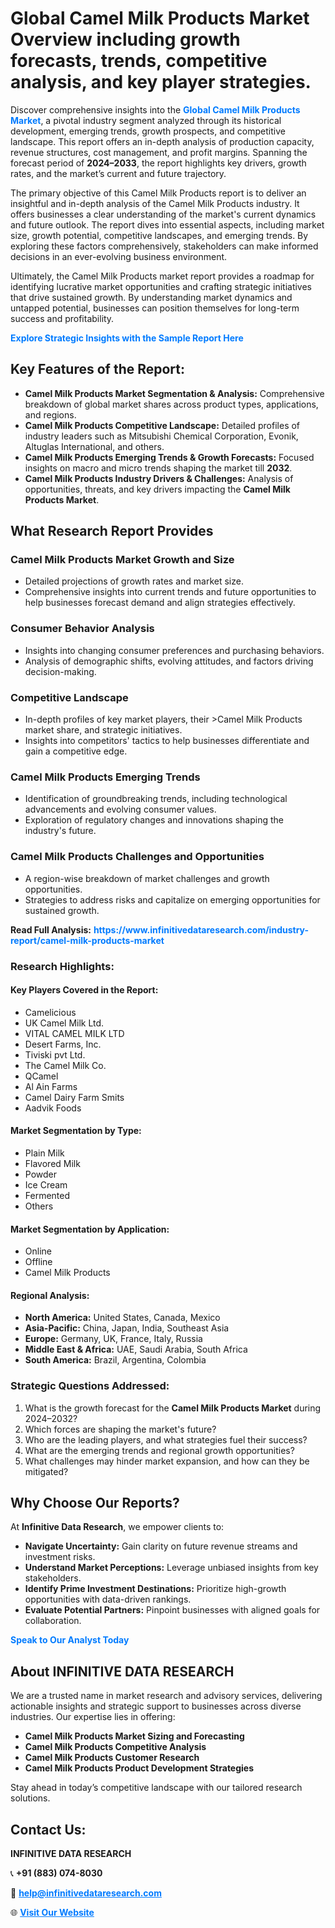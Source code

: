 <h1>Global Camel Milk Products Market Overview including growth forecasts, trends, competitive analysis, and key player strategies.</h1>
<p>
Discover comprehensive insights into the 
<a href="https://www.infinitivedataresearch.com/industry-report/camel-milk-products-market" rel="dofollow" style="color: #007BFF; text-decoration: none;"><strong>Global Camel Milk Products Market</strong></a>, a pivotal industry segment analyzed through its historical development, emerging trends, growth prospects, and competitive landscape. This report offers an in-depth analysis of production capacity, revenue structures, cost management, and profit margins. Spanning the forecast period of <strong>2024–2033</strong>, the report highlights key drivers, growth rates, and the market’s current and future trajectory.
</p>
<p>
The primary objective of this Camel Milk Products report is to deliver an insightful and in-depth analysis of the Camel Milk Products industry. It offers businesses a clear understanding of the market's current dynamics and future outlook. The report dives into essential aspects, including market size, growth potential, competitive landscapes, and emerging trends. By exploring these factors comprehensively, stakeholders can make informed decisions in an ever-evolving business environment.
</p>
<p>
Ultimately, the Camel Milk Products market report provides a roadmap for identifying lucrative market opportunities and crafting strategic initiatives that drive sustained growth. By understanding market dynamics and untapped potential, businesses can position themselves for long-term success and profitability.
</p>
<p>
<a href="https://www.infinitivedataresearch.com/request-sample/reportId=103876" style="color: #007BFF; text-decoration: none;"><strong>Explore Strategic Insights with the Sample Report Here</strong></a>
</p>

<h2>Key Features of the Report:</h2>
<ul>
<li><strong>Camel Milk Products Market Segmentation & Analysis:</strong> Comprehensive breakdown of global market shares across product types, applications, and regions.</li>
<li><strong>Camel Milk Products Competitive Landscape:</strong> Detailed profiles of industry leaders such as Mitsubishi Chemical Corporation, Evonik, Altuglas International, and others.</li>
<li><strong>Camel Milk Products Emerging Trends & Growth Forecasts:</strong> Focused insights on macro and micro trends shaping the market till <strong>2032</strong>.</li>
<li><strong>Camel Milk Products Industry Drivers & Challenges:</strong> Analysis of opportunities, threats, and key drivers impacting the <strong>Camel Milk Products Market</strong>.</li>
</ul>

<h2>What Research Report Provides</h2>
<h3>Camel Milk Products Market Growth and Size</h3>
<ul>
<li>Detailed projections of growth rates and market size.</li>
<li>Comprehensive insights into current trends and future opportunities to help businesses forecast demand and align strategies effectively.</li>
</ul>

<h3>Consumer Behavior Analysis</h3>
<ul>
<li>Insights into changing consumer preferences and purchasing behaviors.</li>
<li>Analysis of demographic shifts, evolving attitudes, and factors driving decision-making.</li>
</ul>

<h3>Competitive Landscape</h3>
<ul>
<li>In-depth profiles of key market players, their >Camel Milk Products market share, and strategic initiatives.</li>
<li>Insights into competitors' tactics to help businesses differentiate and gain a competitive edge.</li>
</ul>

<h3>Camel Milk Products Emerging Trends</h3>
<ul>
<li>Identification of groundbreaking trends, including technological advancements and evolving consumer values.</li>
<li>Exploration of regulatory changes and innovations shaping the industry's future.</li>
</ul>

<h3>Camel Milk Products Challenges and Opportunities</h3>
<ul>
<li>A region-wise breakdown of market challenges and growth opportunities.</li>
<li>Strategies to address risks and capitalize on emerging opportunities for sustained growth.</li>
</ul>
<p><strong>Read Full Analysis:</strong> <a href="https://www.infinitivedataresearch.com/industry-report/camel-milk-products-market" rel="dofollow" style="color: #007BFF; text-decoration: none;"><strong>https://www.infinitivedataresearch.com/industry-report/camel-milk-products-market</strong></a></p>
<h3>Research Highlights:</h3>
<h4>Key Players Covered in the Report:</h4>
<ul><li>Camelicious</li><li>UK Camel Milk Ltd.</li><li>VITAL CAMEL MILK LTD</li><li>Desert Farms, Inc.</li><li>Tiviski pvt Ltd.</li><li>The Camel Milk Co.</li><li>QCamel</li><li>Al Ain Farms</li><li>Camel Dairy Farm Smits</li><li>Aadvik Foods</li></ul>
<h4>Market Segmentation by Type:</h4>
<ul><li>Plain Milk</li><li>Flavored Milk</li><li>Powder</li><li>Ice Cream</li><li>Fermented</li><li>Others</li></ul>
<h4>Market Segmentation by Application:</h4>
<ul><li>Online</li><li>Offline</li><li>Camel Milk Products</li></ul>

<h4>Regional Analysis:</h4>
<ul>
<li><strong>North America:</strong> United States, Canada, Mexico</li>
<li><strong>Asia-Pacific:</strong> China, Japan, India, Southeast Asia</li>
<li><strong>Europe:</strong> Germany, UK, France, Italy, Russia</li>
<li><strong>Middle East & Africa:</strong> UAE, Saudi Arabia, South Africa</li>
<li><strong>South America:</strong> Brazil, Argentina, Colombia</li>
</ul>

<h3>Strategic Questions Addressed:</h3>
<ol>
<li>What is the growth forecast for the <strong>Camel Milk Products Market</strong> during 2024–2032?</li>
<li>Which forces are shaping the market's future?</li>
<li>Who are the leading players, and what strategies fuel their success?</li>
<li>What are the emerging trends and regional growth opportunities?</li>
<li>What challenges may hinder market expansion, and how can they be mitigated?</li>
</ol>

<h2>Why Choose Our Reports?</h2>
<p>At <strong>Infinitive Data Research</strong>, we empower clients to:</p>
<ul>
<li><strong>Navigate Uncertainty:</strong> Gain clarity on future revenue streams and investment risks.</li>
<li><strong>Understand Market Perceptions:</strong> Leverage unbiased insights from key stakeholders.</li>
<li><strong>Identify Prime Investment Destinations:</strong> Prioritize high-growth opportunities with data-driven rankings.</li>
<li><strong>Evaluate Potential Partners:</strong> Pinpoint businesses with aligned goals for collaboration.</li>
</ul>
<p><a href="https://www.infinitivedataresearch.com/industry-report/camel-milk-products-market" rel="dofollow" style="color: #007BFF; text-decoration: none;"><strong>Speak to Our Analyst Today</strong></a></p>

<h2>About INFINITIVE DATA RESEARCH</h2>
<p>We are a trusted name in market research and advisory services, delivering actionable insights and strategic support to businesses across diverse industries. Our expertise lies in offering:</p>
<ul>
<li><strong>Camel Milk Products Market Sizing and Forecasting</strong></li>
<li><strong>Camel Milk Products Competitive Analysis</strong></li>
<li><strong>Camel Milk Products Customer Research</strong></li>
<li><strong>Camel Milk Products Product Development Strategies</strong></li>
</ul>
<p>Stay ahead in today’s competitive landscape with our tailored research solutions.</p>

<h2>Contact Us:</h2>
<p><strong>INFINITIVE DATA RESEARCH</strong></p>
<p>📞 <strong>+91 (883) 074-8030</strong></p>
<p>📧 <strong><a href="mailto:help@infinitivedataresearch.com" style="color: #007BFF;">help@infinitivedataresearch.com</a></strong></p>
<p>🌐 <strong><a href="https://www.infinitivedataresearch.com" rel="dofollow" style="color: #007BFF;">Visit Our Website</a></strong></p>